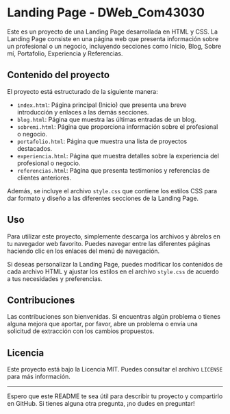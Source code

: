 # Landing Page - DWeb_Com43030

Este es un proyecto de una Landing Page desarrollada en HTML y CSS. La Landing Page consiste en una página web que presenta información sobre un profesional o un negocio, incluyendo secciones como Inicio, Blog, Sobre mí, Portafolio, Experiencia y Referencias.

## Contenido del proyecto

El proyecto está estructurado de la siguiente manera:

- `index.html`: Página principal (Inicio) que presenta una breve introducción y enlaces a las demás secciones.
- `blog.html`: Página que muestra las últimas entradas de un blog.
- `sobremi.html`: Página que proporciona información sobre el profesional o negocio.
- `portafolio.html`: Página que muestra una lista de proyectos destacados.
- `experiencia.html`: Página que muestra detalles sobre la experiencia del profesional o negocio.
- `referencias.html`: Página que presenta testimonios y referencias de clientes anteriores.

Además, se incluye el archivo `style.css` que contiene los estilos CSS para dar formato y diseño a las diferentes secciones de la Landing Page.

## Uso

Para utilizar este proyecto, simplemente descarga los archivos y ábrelos en tu navegador web favorito. Puedes navegar entre las diferentes páginas haciendo clic en los enlaces del menú de navegación.

Si deseas personalizar la Landing Page, puedes modificar los contenidos de cada archivo HTML y ajustar los estilos en el archivo `style.css` de acuerdo a tus necesidades y preferencias.

## Contribuciones

Las contribuciones son bienvenidas. Si encuentras algún problema o tienes alguna mejora que aportar, por favor, abre un problema o envía una solicitud de extracción con los cambios propuestos.

## Licencia

Este proyecto está bajo la Licencia MIT. Puedes consultar el archivo `LICENSE` para más información.

---

Espero que este README te sea útil para describir tu proyecto y compartirlo en GitHub. Si tienes alguna otra pregunta, ¡no dudes en preguntar!
